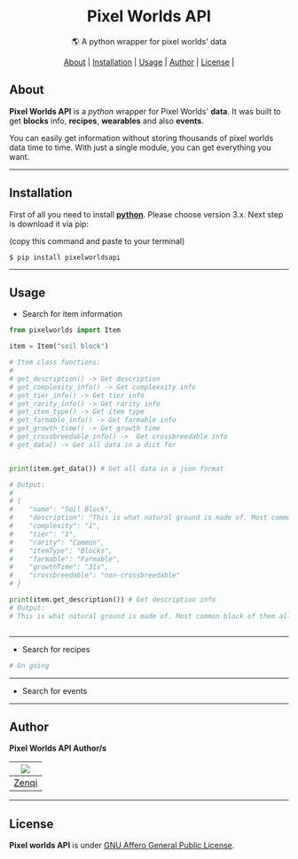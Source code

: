 <h1 align="center">
    Pixel Worlds API
</h1>
<p align="center">
    🌎 A python wrapper for pixel worlds' data
</p>
<p align="center">
    <a href="#">About</a> |
    <a href="#">Installation</a> |
    <a href="#">Usage</a> |
    <a href="#">Author</a> |
    <a href="#">License</a> |
</p>

## About

**Pixel Worlds API** is a *python* wrapper for Pixel Worlds' **data**. It was built to get **blocks** info, **recipes**, **wearables** and also **events**.

You can easily get information without storing thousands of pixel worlds data time to time. With just a single module, you can get everything you want.

---

## Installation

First of all you need to install [**python**](https://www.python.org/downloads/). Please choose version 3.x. Next step is download it via pip:

(copy this command and paste to your terminal)

```
$ pip install pixelworldsapi
```

---

## Usage

- Search for item information
  

```python
from pixelworlds import Item

item = Item("soil block")

# Item class functions:
#
# get_description() -> Get description
# get_complexity_info() -> Get complexxity info
# get_tier_info() -> Get tier info 
# get_rarity_info() -> Get rarity info
# get_item_type() -> Get item type 
# get_farmable_info() -> Get farmable info
# get_growth_time() -> Get growth time
# get_crossbreedable_info() ->  Get crossbreedable info
# get_data() -> Get all data in a dict for


print(item.get_data()) # Get all data in a json format

# Output:
#
# {
#    "name": "Soil Block",
#    "description": "This is what natural ground is made of. Most common block of them all.",    
#    "complexity": "1",
#    "tier": "1",
#    "rarity": "Common",
#    "itemType": "Blocks",
#    "farmable": "Farmable",
#    "growthTime": "31s",
#    "crossbreedable": "non-crossbreedable"
# }

print(item.get_description()) # Get description info
# Output:
# This is what natural ground is made of. Most common block of them all.



```

---

- Search for recipes
  

```python
# On going
```

---

- Search for events
  

---

## Author

**Pixel Worlds API Author/s**

| ![](https://github.com/zenqii.png?size=50) |
| --- |
| [Zenqi](https://github.com/zenqii) |

---

## License

**Pixel worlds API** is under [GNU Affero General Public License](https://github.com/zenqii/pixelworldsapi/blob/main/LICENSE).
